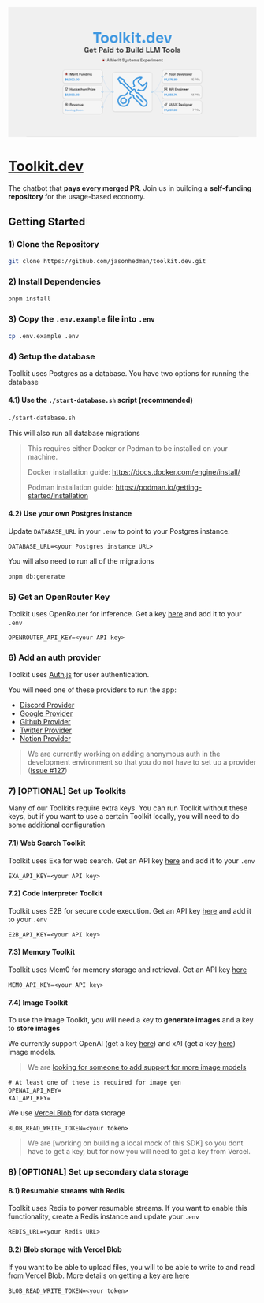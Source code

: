 ![Banner Image](/banner.png)

# [Toolkit.dev](https://toolkit.dev)

The chatbot that **pays every merged PR**. Join us in building a **self-funding repository** for the usage-based economy.

## Getting Started

### 1) Clone the Repository

```bash
git clone https://github.com/jasonhedman/toolkit.dev.git
```

### 2) Install Dependencies

```bash
pnpm install
```

### 3) Copy the `.env.example` file into `.env`

```bash
cp .env.example .env
```

### 4) Setup the database

Toolkit uses Postgres as a database. You have two options for running the database

#### 4.1) Use the `./start-database.sh` script (recommended)

```bash
./start-database.sh
```

This will also run all database migrations

> This requires either Docker or Podman to be installed on your machine.
>
> Docker installation guide: https://docs.docker.com/engine/install/
>
> Podman installation guide: https://podman.io/getting-started/installation

#### 4.2) Use your own Postgres instance

Update `DATABASE_URL` in your `.env` to point to your Postgres instance.

```
DATABASE_URL=<your Postgres instance URL>
```

You will also need to run all of the migrations

```bash
pnpm db:generate
```

### 5) Get an OpenRouter Key

Toolkit uses OpenRouter for inference. Get a key [here](https://openrouter.ai/settings/keys) and add it to your `.env`

```
OPENROUTER_API_KEY=<your API key>
```

### 6) Add an auth provider

Toolkit uses [Auth.js](https://authjs.dev/) for user authentication.

You will need one of these providers to run the app:

- [Discord Provider](https://authjs.dev/getting-started/providers/discord)
- [Google Provider](https://authjs.dev/getting-started/providers/google)
- [Github Provider](https://authjs.dev/getting-started/providers/github)
- [Twitter Provider](https://authjs.dev/getting-started/providers/twitter)
- [Notion Provider](https://authjs.dev/getting-started/providers/notion)

> We are currently working on adding anonymous auth in the development environment so that you do not have to set up a provider ([Issue #127](https://github.com/jasonhedman/toolkit.dev/issues/127))

### 7) [OPTIONAL] Set up Toolkits

Many of our Toolkits require extra keys. You can run Toolkit without these keys, but if you want to use a certain Toolkit locally, you will need to do some additional configuration

#### 7.1) Web Search Toolkit

Toolkit uses Exa for web search. Get an API key [here](https://dashboard.exa.ai/api-keys) and add it to your `.env`

```
EXA_API_KEY=<your API key>
```

#### 7.2) Code Interpreter Toolkit

Toolkit uses E2B for secure code execution. Get an API key [here](https://e2b.dev/dashboard) and add it to your `.env`

```
E2B_API_KEY=<your API key>
```

#### 7.3) Memory Toolkit

Toolkit uses Mem0 for memory storage and retrieval. Get an API key [here](https://app.mem0.ai/dashboard/api-keys)

```
MEM0_API_KEY=<your API key>
```

#### 7.4) Image Toolkit

To use the Image Toolkit, you will need a key to **generate images** and a key to **store images**

We currently support OpenAI (get a key [here](https://platform.openai.com/settings/organization/api-keys)) and xAI (get a key [here](https://console.x.ai/)) image models.

> We are [looking for someone to add support for more image models](https://github.com/jasonhedman/toolkit.dev/issues/147)

```
# At least one of these is required for image gen
OPENAI_API_KEY=
XAI_API_KEY=
```

We use [Vercel Blob](https://vercel.com/docs/vercel-blob) for data storage

```
BLOB_READ_WRITE_TOKEN=<your token>
```

> We are [working on building a local mock of this SDK] so you dont have to get a key, but for now you will need to get a key from Vercel.

### 8) [OPTIONAL] Set up secondary data storage

#### 8.1) Resumable streams with Redis

Toolkit uses Redis to power resumable streams. If you want to enable this functionality, create a Redis instance and update your `.env`

```
REDIS_URL=<your Redis URL>
```

#### 8.2) Blob storage with Vercel Blob

If you want to be able to upload files, you will to be able to write to and read from Vercel Blob. More details on getting a key are [here](https://vercel.com/docs/vercel-blob)

```
BLOB_READ_WRITE_TOKEN=<your token>
```
